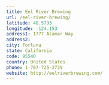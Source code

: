 ```yaml
---
title: Eel River Brewing
url: /eel-river-brewing/
latitude: 40.5793
longitude: -124.153
address1: 1777 Alamar Way
address2: 
city: Fortuna
state: California
code: 95540
country: United States
phone: 1-707-725-2739
website: http://eelriverbrewing.com/
---
```


